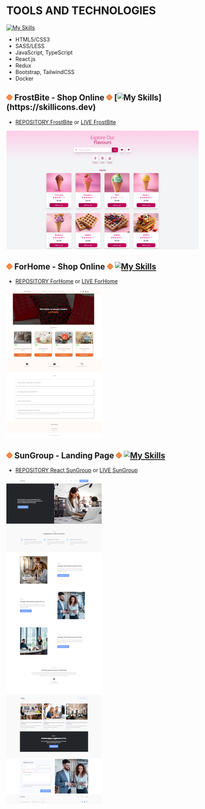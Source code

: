 # TOOLS AND TECHNOLOGIES
[![My Skills](https://skillicons.dev/icons?i=html,css,sass,js,ts,react,redux,bootstrap,tailwind,docker)](https://skillicons.dev)
-   HTML5/CSS3
-   SASS/LESS 
-   JavaScript, TypeScript 
-   React.js
-   Redux
-   Bootstrap, TailwindCSS
-   Docker

## ![enter image description here](./Untitled.png) **FrostBite - Shop Online** ![enter image description here](./Untitled.png) [![My Skills](https://skillicons.dev/icons?i=react,ts,redux,tailwind,)](https://skillicons.dev)
-   [REPOSITORY FrostBite](https://github.com/MilaKropeczka/FrostBite/) or [LIVE FrostBite](https://milakropeczka.github.io/FrostBite/)

![enter image description here](./frostbite.png)

## ![enter image description here](./Untitled.png) **ForHome - Shop Online** ![enter image description here](./Untitled.png) [![My Skills](https://skillicons.dev/icons?i=react,ts,redux,bootstrap)](https://skillicons.dev)
-   [REPOSITORY ForHome](https://github.com/MilaKropeczka/ForHome-Shop-Online/) or [LIVE ForHome](https://milakropeczka.github.io/ForHome-Shop-Online/)

![enter image description here](./small2.png)

## ![enter image description here](./Untitled.png) **SunGroup - Landing Page** ![enter image description here](./Untitled.png) [![My Skills](https://skillicons.dev/icons?i=react)](https://skillicons.dev)
-   [REPOSITORY React SunGroup](https://github.com/MilaKropeczka/React-SunGroup) or [LIVE SunGroup](https://milakropeczka.github.io/React-SunGroup/)

![enter image description here](./songroup%20small.png)
